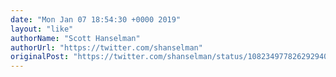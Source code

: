 ```yaml
---
date: "Mon Jan 07 18:54:30 +0000 2019"
layout: "like"
authorName: "Scott Hanselman"
authorUrl: "https://twitter.com/shanselman"
originalPost: "https://twitter.com/shanselman/status/1082349778262929408"
---
```

